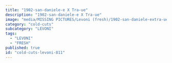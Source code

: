 ```yaml
---
title: "1902-san-daniele-e X Tra-ue"
description: "1902-san-daniele-e X Tra-ue"
image: "media/MISSING PICTURES/Levoni (fresh)/1902-san-daniele-extra-ue.jpg"
category: "cold-cuts"
subcategory: "LEVONI"
tags:
  - "LEVONI"
  - "FRESH"
published: true
id: "cold-cuts-levoni-811"
---
```

